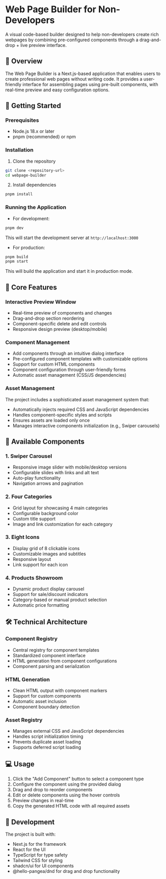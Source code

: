 # Web Page Builder for Non-Developers

A visual code-based builder designed to help non-developers create rich webpages by combining pre-configured components through a drag-and-drop + live preview interface.

## 🎯 Overview

The Web Page Builder is a Next.js-based application that enables users to create professional web pages without writing code. It provides a user-friendly interface for assembling pages using pre-built components, with real-time preview and easy configuration options.

## 🚀 Getting Started

### Prerequisites
- Node.js 18.x or later
- pnpm (recommended) or npm

### Installation
1. Clone the repository
```bash
git clone <repository-url>
cd webpage-builder
```

2. Install dependencies
```bash
pnpm install
```

### Running the Application
- For development:
```bash
pnpm dev
```
This will start the development server at `http://localhost:3000`

- For production:
```bash
pnpm build
pnpm start
```
This will build the application and start it in production mode.

## 🧱 Core Features

### Interactive Preview Window
- Real-time preview of components and changes
- Drag-and-drop section reordering
- Component-specific delete and edit controls
- Responsive design preview (desktop/mobile)

### Component Management
- Add components through an intuitive dialog interface
- Pre-configured component templates with customizable options
- Support for custom HTML components
- Component configuration through user-friendly forms
- Automatic asset management (CSS/JS dependencies)

### Asset Management
The project includes a sophisticated asset management system that:
- Automatically injects required CSS and JavaScript dependencies
- Handles component-specific styles and scripts
- Ensures assets are loaded only once
- Manages interactive components initialization (e.g., Swiper carousels)

## 🧩 Available Components

### 1. Swiper Carousel
- Responsive image slider with mobile/desktop versions
- Configurable slides with links and alt text
- Auto-play functionality
- Navigation arrows and pagination

### 2. Four Categories
- Grid layout for showcasing 4 main categories
- Configurable background color
- Custom title support
- Image and link customization for each category

### 3. Eight Icons
- Display grid of 8 clickable icons
- Customizable images and subtitles
- Responsive layout
- Link support for each icon

### 4. Products Showroom
- Dynamic product display carousel
- Support for sale/discount indicators
- Category-based or manual product selection
- Automatic price formatting

## 🛠 Technical Architecture

### Component Registry
- Central registry for component templates
- Standardized component interface
- HTML generation from component configurations
- Component parsing and serialization

### HTML Generation
- Clean HTML output with component markers
- Support for custom components
- Automatic asset inclusion
- Component boundary detection

### Asset Registry
- Manages external CSS and JavaScript dependencies
- Handles script initialization timing
- Prevents duplicate asset loading
- Supports deferred script loading

## 💻 Usage

1. Click the "Add Component" button to select a component type
2. Configure the component using the provided dialog
3. Drag and drop to reorder components
4. Edit or delete components using the hover controls
5. Preview changes in real-time
6. Copy the generated HTML code with all required assets

## 🔧 Development

The project is built with:
- Next.js for the framework
- React for the UI
- TypeScript for type safety
- Tailwind CSS for styling
- shadcn/ui for UI components
- @hello-pangea/dnd for drag and drop functionality

